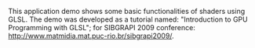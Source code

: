 This application demo shows some basic functionalities of shaders using GLSL. The demo was developed as a tutorial named: "Introduction to GPU Programming with GLSL"; for
SIBGRAPI 2009 conference: http://www.matmidia.mat.puc-rio.br/sibgrapi2009/.